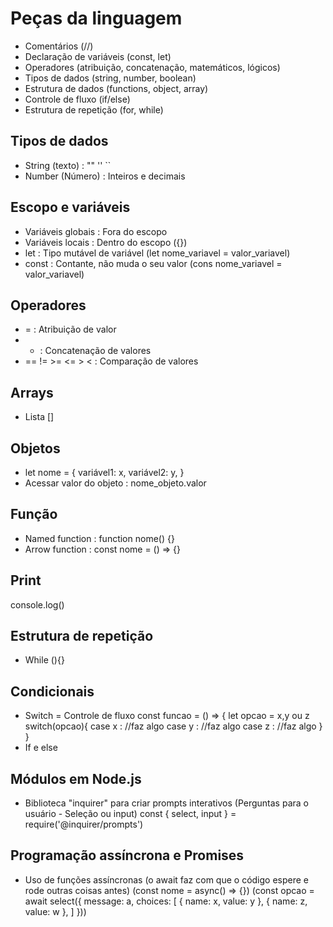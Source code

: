 # Peças da linguagem
- Comentários (//)
- Declaração de variáveis (const, let)
- Operadores (atribuição, concatenação, matemáticos, lógicos)
- Tipos de dados (string, number, boolean)
- Estrutura de dados (functions, object, array)
- Controle de fluxo (if/else)
- Estrutura de repetição (for, while)

## Tipos de dados
- String (texto) : "" '' ``
- Number (Número) : Inteiros e decimais

## Escopo e variáveis
- Variáveis globais : Fora do escopo
- Variáveis locais : Dentro do escopo ({})
- let : Tipo mutável de variável (let nome_variavel = valor_variavel)
- const : Contante, não muda o seu valor (cons nome_variavel = valor_variavel)

## Operadores
- = : Atribuição de valor
- + : Concatenação de valores
- == != >= <= > < : Comparação de valores

## Arrays
- Lista []

## Objetos
-   let nome = {
        variável1: x,
        variável2: y,
    }
- Acessar valor do objeto : nome_objeto.valor

## Função
- Named function : function nome() {}
- Arrow function : const nome = () => {}

## Print
console.log()

## Estrutura de repetição
- While (){}

## Condicionais
- Switch = Controle de fluxo
    const funcao = () => {
        let opcao = x,y ou z
        switch(opcao){
            case x :
                //faz algo
            case y :
                //faz algo
            case z : 
                //faz algo
        }
    }
- If e else

## Módulos em Node.js
- Biblioteca "inquirer" para criar prompts interativos (Perguntas para o usuário - Seleção ou input)
    const { select, input } = require('@inquirer/prompts')

## Programação assíncrona e Promises
- Uso de funções assíncronas (o await faz com que o código espere e rode outras coisas antes)
(const nome = async() => {})
(const opcao = await select({
    message: a,
    choices: [
        {
            name: x,
            value: y
        },
        {
            name: z,
            value: w
        },
    ]
}))

